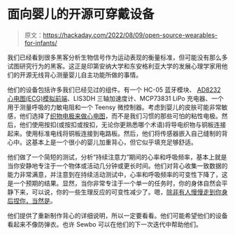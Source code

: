 # 面向婴儿的开源可穿戴设备

> 原文：<https://hackaday.com/2022/08/09/open-source-wearables-for-infants/>

我们已经看到很多黑客分析生物信号作为运动表现的衡量标准，但可能没有那么多试图研究行为的黑客。这正是印第安纳大学和东安格利亚大学的发展心理学家用他们的开源无线背心测量婴儿自主功能所做的事情。

他们的设备包括许多我们已经见过的组件。有一个 HC-05 蓝牙模块、 [AD8232 心电图(ECG)模拟前端](https://hackaday.com/2021/05/03/ecg-project-with-all-the-messy-safety-details/)、LIS3DH 三轴加速度计、MCP73831 LiPo 充电器、一个用于测量呼吸的力敏电阻和一个 Teensy 微控制器。考虑到婴儿的皮肤可能非常敏感，他们选择了[织物电极来做心电图](https://hackaday.com/2021/09/28/sew-able-carbon-nanotube-thread-could-spin-a-lot-of-awesome/)，而不是我们习惯的那些可怕的粘性电极。然后，他们使用按扣(或按扣或按扣，无论你更熟悉哪个术语)将导电织物与铜板连接起来。使用标准电线将铜板连接到电路板。然后，他们将传感器嵌入自己缝制的背心中。这基本上是一个很小的婴儿加重背心，但它似乎填充足够舒适。

他们做了一个简短的测试，分析“持续注意力”期间的心率和呼吸频率，基本上就是当你安静地专注于一个物体或活动几分钟或更长时间。他们对背心收集一致数据的能力非常满意，并注意到在持续活动测试中，心率和呼吸频率的可变性下降了，这是一个预期的结果。显然，当你非常专注于一个单一的任务时，你的身体自然会平静下来，可以说，你的一些生理反应的可变性减少了。嗯，[除非有人慢慢走到你身后捏你，当然是](https://hackaday.com/2019/12/25/arduino-polygraph-shows-how-its-done/)。

他们提供了重新制作背心的详细说明，所以一定要看看。他们可能希望他们的设备看起来不像防弹衣。也许 Sewbo 可以在他们的下一次迭代中帮助他们。